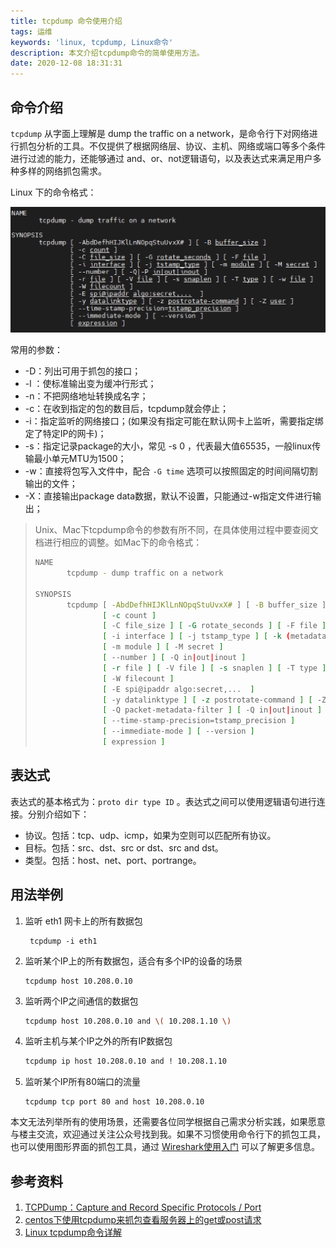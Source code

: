 ```yaml
---
title: tcpdump 命令使用介绍
tags: 运维
keywords: 'linux, tcpdump, Linux命令'
description: 本文介绍tcpdump命令的简单使用方法。
date: 2020-12-08 18:31:31
---
```



## 命令介绍
`tcpdump` 从字面上理解是 dump the traffic on a network，是命令行下对网络进行抓包分析的工具。不仅提供了根据网络层、协议、主机、网络或端口等多个条件进行过滤的能力，还能够通过 and、or、not逻辑语句，以及表达式来满足用户多种多样的网络抓包需求。

Linux 下的命令格式：

![image-20201208180212950](20201208-tcpdump/image-20201208180212950.png)

常用的参数：
* -D：列出可用于抓包的接口；
* -l ：使标准输出变为缓冲行形式；
* -n：不把网络地址转换成名字；
* -c：在收到指定的包的数目后，tcpdump就会停止；
* -i：指定监听的网络接口；(如果没有指定可能在默认网卡上监听，需要指定绑定了特定IP的网卡)；
* -s：指定记录package的大小，常见 -s 0 ，代表最大值65535，一般linux传输最小单元MTU为1500；
* -w：直接将包写入文件中，配合 `-G time` 选项可以按照固定的时间间隔切割输出的文件；
* -X：直接输出package data数据，默认不设置，只能通过-w指定文件进行输出；

> Unix、Mac下tcpdump命令的参数有所不同，在具体使用过程中要查阅文档进行相应的调整。如Mac下的命令格式：
>
> ```sh
> NAME
>        tcpdump - dump traffic on a network
> 
> SYNOPSIS
>        tcpdump [ -AbdDefhHIJKlLnNOpqStuUvxX# ] [ -B buffer_size ]
>                [ -c count ]
>                [ -C file_size ] [ -G rotate_seconds ] [ -F file ]
>                [ -i interface ] [ -j tstamp_type ] [ -k (metadata_arg) ]
>                [ -m module ] [ -M secret ]
>                [ --number ] [ -Q in|out|inout ]
>                [ -r file ] [ -V file ] [ -s snaplen ] [ -T type ] [ -w file ]
>                [ -W filecount ]
>                [ -E spi@ipaddr algo:secret,...  ]
>                [ -y datalinktype ] [ -z postrotate-command ] [ -Z user ]
>                [ -Q packet-metadata-filter ] [ -Q in|out|inout ]
>                [ --time-stamp-precision=tstamp_precision ]
>                [ --immediate-mode ] [ --version ]
>                [ expression ]
> ```

## 表达式

表达式的基本格式为：`proto dir type ID` 。表达式之间可以使用逻辑语句进行连接。分别介绍如下：

* 协议。包括：tcp、udp、icmp，如果为空则可以匹配所有协议。
* 目标。包括：src、dst、src or dst、src and dst。
* 类型。包括：host、net、port、portrange。



## 用法举例

1. 监听 eth1 网卡上的所有数据包

   ```shell
    tcpdump -i eth1
   ```

2. 监听某个IP上的所有数据包，适合有多个IP的设备的场景

   ```shell
   tcpdump host 10.208.0.10
   ```

3. 监听两个IP之间通信的数据包

   ```sh
   tcpdump host 10.208.0.10 and \( 10.208.1.10 \)
   ```

4. 监听主机与某个IP之外的所有IP数据包

   ```sh
   tcpdump ip host 10.208.0.10 and ! 10.208.1.10
   ```

5. 监听某个IP所有80端口的流量

   ```shell
   tcpdump tcp port 80 and host 10.208.0.10
   ```

本文无法列举所有的使用场景，还需要各位同学根据自己需求分析实践，如果愿意与楼主交流，欢迎通过关注公众号找到我。如果不习惯使用命令行下的抓包工具，也可以使用图形界面的抓包工具，通过 [Wireshark使用入门](http://www.edulinks.cn/2019/06/23/20190623-wireshark-tcp-http/) 可以了解更多信息。

## 参考资料

1. [TCPDump：Capture and Record Specific Protocols / Port](http://www.cyberciti.biz/faq/tcpdump-capture-record-protocols-port/)
2. [centos下使用tcpdump来抓包查看服务器上的get或post请求](https://www.cnblogs.com/sunlong88/articles/11834795.html)
3. [Linux tcpdump命令详解](https://www.cnblogs.com/ggjucheng/archive/2012/01/14/2322659.html)

